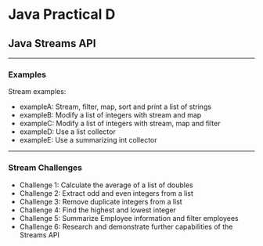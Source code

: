# Java Practical D

## Java Streams API

---
### Examples

Stream examples:

- exampleA: Stream, filter, map, sort and print a list of strings
- exampleB: Modify a list of integers with stream and map
- exampleC: Modify a list of integers with stream, map and filter
- exampleD: Use a list collector
- exampleE: Use a summarizing int collector

---
### Stream Challenges

- Challenge 1: Calculate the average of a list of doubles
- Challenge 2: Extract odd and even integers from a list
- Challenge 3: Remove duplicate integers from a list
- Challenge 4: Find the highest and lowest integer
- Challenge 5: Summarize Employee information and filter employees
- Challenge 6: Research and demonstrate further capabilities of the Streams API